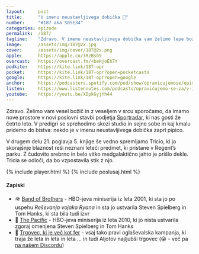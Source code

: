 ```yaml
---
layout: 	post
title:  	"V imenu neustavljivega dobička 🎄"
number: 	"#187 aka S05E34"
categories:	epizode
permalink:	/187/
tagline: 	"Zdravo. V imenu neustavljivega dobička vam želimo lepe božično novoletne praznike. In ne pozabite, Bob je z vami."
image:		/assets/img/187@2x.jpg
cover:		/assets/img/cover/187@2x.png
apple:		https://apple.co/3RzBsh9
overcast:	https://overcast.fm/+beHjoEh7Y
podkite:	https://kite.link/187-opr
pocket:		https://kite.link/187-opr?open=pocketcasts
google:		https://kite.link/187-opr?open=google
anchor:		https://podcasters.spotify.com/pod/show/opravicujemose/episodes/V-imenu-neustavljivega-dobika-e2dkrn0
listen:		https://www.listennotes.com/podcasts/opravičujemo-se-za/v-imenu-neustavljivega-dobička-l9rTzenhboB/embed/
youtube:	https://youtu.be/XDpkGyjYh44
---
```


Zdravo. Želimo vam vesel božič in z veseljem v srcu sporočamo, da imamo nove prostore v novi poslovni stavbi podjetja [Sportradar](https://sportradar.com/ljubljana), ki nas gosti že četrto leto. V predigri se sprehodimo skozi studio in sejne sobe in kaj kmalu pridemo do bistva: nekdo je v imenu neustavljivega dobička zaprl pipico. 

V drugem delu 21. poglavja 5. knjige še vedno spremljamo Tricio, ki jo skorajšnje blaznost reši neznani leteči predmet, ki pristane v Regent’s parku. Z čudovito srebrno in belo vitko medgalaktično jahto je prišlo dekle. Tricia se odloči, da bo vzpostavila stik z njo. 

{% include player.html %}
{% include poslusaj.html %}

<!--break-->

#### Zapiski

- 🪖 [Band of Brothers](https://en.wikipedia.org/wiki/Band_of_Brothers_(miniseries)) - HBO-jeva miniserija iz leta 2001, ki sta jo po uspehu _Reševanja vojaka Ryana_ in sta jo ustvarila Steven Spielberg in Tom Hanks, ki sta bila tudi izvr
- 🗾 [The Pacific](https://en.wikipedia.org/wiki/The_Pacific_(miniseries)) - HBO-jeva miniserija iz leta 2010, ki jo nista ustvarila zgoraj omenjena Steven Spielberg in Tom Hanks
- 🛒 [Trgovec, ki je več kot fer](https://www.hofer.si) - vsaj tako pravi oglaševalska kampanja, ki traja že leta in leta in leta ... in tudi Aljotov najljubši trgovec (😜 - več pa [na našem Discordu](https://opravicujemo.se/discord))